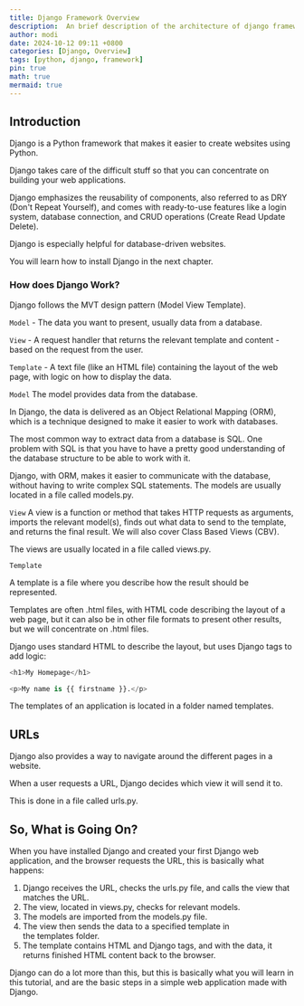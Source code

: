 ```yaml
---
title: Django Framework Overview
description:  An brief description of the architecture of django framework
author: modi
date: 2024-10-12 09:11 +0800
categories: [Django, Overview]
tags: [python, django, framework]
pin: true
math: true
mermaid: true
---
```


## Introduction

Django is a Python framework that makes it easier to create websites using Python.

Django takes care of the difficult stuff so that you can concentrate on building your web applications.




Django emphasizes the reusability of components, also referred to as DRY (Don't Repeat Yourself), and comes with ready-to-use features like a login system, database connection, and CRUD operations (Create Read Update Delete).




Django is especially helpful for database-driven websites.

You will learn how to install Django in the next chapter.




### How does Django Work?

Django follows the MVT design pattern (Model View Template).

`Model` - The data you want to present, usually data from a database.

`View` - A request handler that returns the relevant template and content - based on the request from the user.

`Template` - A text file (like an HTML file) containing the layout of the web page, with logic on how to display the data.




`Model`
The model provides data from the database.

In Django, the data is delivered as an Object Relational Mapping (ORM), which is a technique designed to make it easier to work with databases.

The most common way to extract data from a database is SQL. One problem with SQL is that you have to have a pretty good understanding of the database structure to be able to work with it.

Django, with ORM, makes it easier to communicate with the database, without having to write complex SQL statements. The models are usually located in a file called models.py.


`View`
A view is a function or method that takes HTTP requests as arguments, imports the relevant model(s), finds out what data to send to the template, and returns the final result. We will also cover Class Based Views (CBV).

The views are usually located in a file called views.py.

`Template`

A template is a file where you describe how the result should be represented.

Templates are often .html files, with HTML code describing the layout of a web page, but it can also be in other file formats to present other results, but we will concentrate on .html files.




Django uses standard HTML to describe the layout, but uses Django tags to add logic:

```python
<h1>My Homepage</h1>

<p>My name is {{ firstname }}.</p>
```

The templates of an application is located in a folder named templates.


## URLs

Django also provides a way to navigate around the different pages in a website.

When a user requests a URL, Django decides which view it will send it to.

This is done in a file called urls.py.


## So, What is Going On?

When you have installed Django and created your first Django web application, and the browser requests the URL, this is basically what happens:


   1. Django receives the URL, checks the urls.py file, and calls the view that matches the URL.
   2. The view, located in views.py, checks for relevant models.
   3. The models are imported from the models.py file.
   4. The view then sends the data to a specified template in the templates folder.
   5. The template contains HTML and Django tags, and with the data, it returns finished HTML content back to the browser.

Django can do a lot more than this, but this is basically what you will learn in this tutorial, and are the basic steps in a simple web application made with Django.